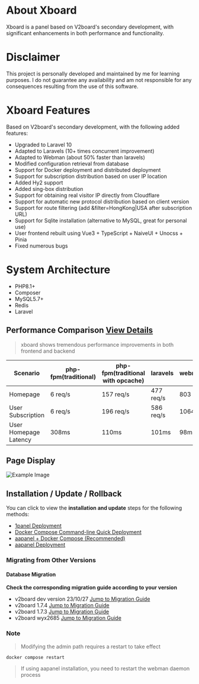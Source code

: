 # About Xboard
Xboard is a panel based on V2board's secondary development, with significant enhancements in both performance and functionality.

# Disclaimer
This project is personally developed and maintained by me for learning purposes. I do not guarantee any availability and am not responsible for any consequences resulting from the use of this software.

# Xboard Features
Based on V2board's secondary development, with the following added features:
- Upgraded to Laravel 10
- Adapted to Laravels (10+ times concurrent improvement)
- Adapted to Webman (about 50% faster than laravels)
- Modified configuration retrieval from database
- Support for Docker deployment and distributed deployment
- Support for subscription distribution based on user IP location
- Added Hy2 support
- Added sing-box distribution
- Support for obtaining real visitor IP directly from Cloudflare
- Support for automatic new protocol distribution based on client version
- Support for route filtering (add &filter=HongKong|USA after subscription URL)
- Support for Sqlite installation (alternative to MySQL, great for personal use)
- User frontend rebuilt using Vue3 + TypeScript + NaiveUI + Unocss + Pinia
- Fixed numerous bugs

# **System Architecture**

- PHP8.1+
- Composer
- MySQL5.7+
- Redis
- Laravel

## Performance Comparison [View Details](./docs/性能对比.md)
> xboard shows tremendous performance improvements in both frontend and backend

|Scenario   | php-fpm(traditional) | php-fpm(traditional with opcache) | laravels | webman(docker)|
|----       |   ----              |----                               |----      | ---|
|Homepage   | 6 req/s             | 157 req/s                         | 477 req/s| 803 req/s|
|User Subscription| 6 req/s       | 196 req/s                         | 586 req/s| 1064 req/s|
|User Homepage Latency| 308ms     | 110ms                            | 101ms    | 98ms|

## Page Display
![Example Image](./docs/images/dashboard.png)

## Installation / Update / Rollback
You can click to view the **installation and update** steps for the following methods:
- [1panel Deployment](./docs/1panel安装指南.md)
- [Docker Compose Command-line Quick Deployment](./docs/docker-compose安装指南.md)
- [aapanel + Docker Compose (Recommended)](./docs/aapanel+docker安装指南.md)
- [aapanel Deployment](./docs/aapanel安装指南.md)

### Migrating from Other Versions
#### Database Migration
**Check the corresponding migration guide according to your version**
- v2board dev version 23/10/27 [Jump to Migration Guide](./docs/v2b_dev迁移指南.md)
- v2board 1.7.4 [Jump to Migration Guide](./docs/v2b_1.7.4迁移指南.md)
- v2board 1.7.3 [Jump to Migration Guide](./docs/v2b_1.7.3迁移指南.md)
- v2board wyx2685 [Jump to Migration Guide](./docs/v2b_wyx2685迁移指南.md)

### Note
> Modifying the admin path requires a restart to take effect
```
docker compose restart
```
> If using aapanel installation, you need to restart the webman daemon process
